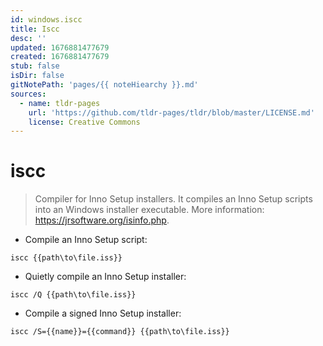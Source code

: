 ```yaml
---
id: windows.iscc
title: Iscc
desc: ''
updated: 1676881477679
created: 1676881477679
stub: false
isDir: false
gitNotePath: 'pages/{{ noteHiearchy }}.md'
sources:
  - name: tldr-pages
    url: 'https://github.com/tldr-pages/tldr/blob/master/LICENSE.md'
    license: Creative Commons
---
```

# iscc

> Compiler for Inno Setup installers.
> It compiles an Inno Setup scripts into an Windows installer executable.
> More information: <https://jrsoftware.org/isinfo.php>.

- Compile an Inno Setup script:

`iscc {{path\to\file.iss}}`

- Quietly compile an Inno Setup installer:

`iscc /Q {{path\to\file.iss}}`

- Compile a signed Inno Setup installer:

`iscc /S={{name}}={{command}} {{path\to\file.iss}}`

